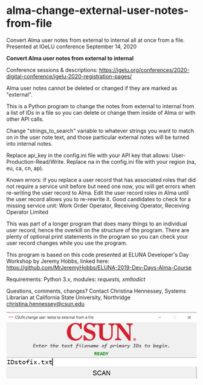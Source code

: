 # alma-change-external-user-notes-from-file
Convert Alma user notes from external to internal all at once from a file. Presented at IGeLU conference September 14, 2020

<b>Convert Alma user notes from external to internal</b>

Conference sessions & descriptions: https://igelu.org/conferences/2020-digital-conference/igelu-2020-registration-pages/

Alma user notes cannot be deleted or changed if they are marked as "external". 

This is a Python program to change the notes from external to internal from a list of IDs in a file so you can delete or change them inside of Alma or with other API calls. 

Change "strings_to_search" variable to whatever strings you want to match on in the user note text,
and those particular external notes will be turned into internal notes.

Replace api_key in the config.ini file with your API key that allows: User-Production-Read/Write.
Replace na in the config.ini file with your region (na, eu, ca, cn, ap).

Known errors: if you replace a user record that has associated roles that did not require 
a service unit before but need one now, you will get errors when re-writing the user record to Alma.
Edit the user record roles in Alma until the user record allows you to re-rewrite it. 
Good candidates to check for a missing service unit: 
Work Order Operator, Receiving Operator, Receiving Operator Limited

This was part of a longer program that does many things to an individual user record, hence the overkill on the
structure of the program. There are plenty of optional print statements in the program so you can check your
user record changes while you use the program.

This program is based on this code presented at ELUNA Developer's Day Workshop by Jeremy Hobbs,
linked here: https://github.com/MrJeremyHobbs/ELUNA-2019-Dev-Days-Alma-Course 

Requirements: Python 3.x, modules: <i>requests, xmltodict</i>

Questions, comments, changes?
Contact Christina Hennessey, Systems Librarian at California State University, Northridge
christina.hennessey@csun.edu

![Program with text file name entered](/program-textfilename.png)



